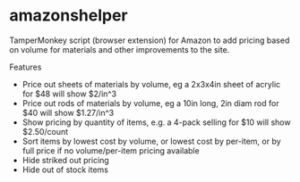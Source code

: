# amazonshelper

TamperMonkey script (browser extension) for Amazon to add pricing based on volume for materials and other improvements to the site.

Features
- Price out sheets of materials by volume, eg a 2x3x4in sheet of acrylic for $48 will show $2/in^3
- Price out rods of materials by volume, eg a 10in long, 2in diam rod for $40 will show $1.27/in^3
- Show pricing by quantity of items, e.g. a 4-pack selling for $10 will show $2.50/count
- Sort items by lowest cost by volume, or lowest cost by per-item, or by full price if no volume/per-item pricing available
- Hide striked out pricing
- Hide out of stock items
